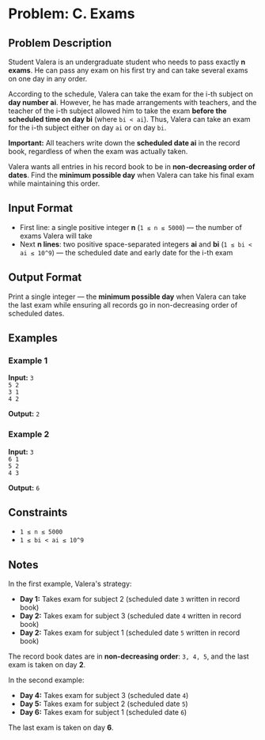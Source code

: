 # Problem: C. Exams

## Problem Description
Student Valera is an undergraduate student who needs to pass exactly **n exams**. He can pass any exam on his first try and can take several exams on one day in any order.

According to the schedule, Valera can take the exam for the i-th subject on **day number ai**. However, he has made arrangements with teachers, and the teacher of the i-th subject allowed him to take the exam **before the scheduled time on day bi** (where `bi < ai`). Thus, Valera can take an exam for the i-th subject either on day `ai` or on day `bi`.

**Important:** All teachers write down the **scheduled date ai** in the record book, regardless of when the exam was actually taken.

Valera wants all entries in his record book to be in **non-decreasing order of dates**. Find the **minimum possible day** when Valera can take his final exam while maintaining this order.

## Input Format
- First line: a single positive integer **n** (`1 ≤ n ≤ 5000`) — the number of exams Valera will take
- Next **n lines**: two positive space-separated integers **ai** and **bi** (`1 ≤ bi < ai ≤ 10^9`) — the scheduled date and early date for the i-th exam

## Output Format
Print a single integer — the **minimum possible day** when Valera can take the last exam while ensuring all records go in non-decreasing order of scheduled dates.

## Examples

### Example 1
**Input:** `3`<br/>
`5 2`<br/>
`3 1`<br/>
`4 2`<br/>

**Output:** `2`<br/>

### Example 2
**Input:** `3`<br/>
`6 1`<br/>
`5 2`<br/>
`4 3`<br/>

**Output:** `6`<br/>

## Constraints
- `1 ≤ n ≤ 5000`
- `1 ≤ bi < ai ≤ 10^9`

## Notes
In the first example, Valera's strategy:
- **Day 1:** Takes exam for subject 2 (scheduled date `3` written in record book)
- **Day 2:** Takes exam for subject 3 (scheduled date `4` written in record book)  
- **Day 2:** Takes exam for subject 1 (scheduled date `5` written in record book)

The record book dates are in **non-decreasing order**: `3, 4, 5`, and the last exam is taken on day **2**.

In the second example:
- **Day 4:** Takes exam for subject 3 (scheduled date `4`)
- **Day 5:** Takes exam for subject 2 (scheduled date `5`)
- **Day 6:** Takes exam for subject 1 (scheduled date `6`)

The last exam is taken on day **6**.

